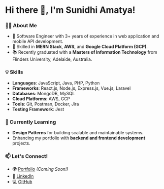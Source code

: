 # Hi there 👋, I'm Sunidhi Amatya!

### 👩‍💻 About Me
- 🌟 Software Engineer with 3+ years of experience in web application and mobile API development.
- 🔧 Skilled in **MERN Stack**, **AWS**, and **Google Cloud Platform (GCP)**.
- 📚 Recently graduated with a **Masters of Information Technology** from Flinders University, Adelaide, Australia.

### 💡 Skills
- **Languages**: JavaScript, Java, PHP, Python
- **Frameworks**: React.js, Node.js, Express.js, Vue.js, Laravel
- **Databases**: MongoDB, MySQL
- **Cloud Platforms**: AWS, GCP
- **Tools**: Git, Postman, Docker, Jira
- **Testing Framework**: Jest

### 🌱 Currently Learning
- **Design Patterns** for building scalable and maintainable systems.
- Enhancing my portfolio with **backend and frontend development** projects.

### 📫 Let's Connect!
- 🌍 [Portfolio](#) *(Coming Soon!)*
- 💼 [LinkedIn](https://www.linkedin.com/in/sunidhi-amatya-5348aa179/)
- 💻 [GitHub](https://github.com/AmatyaSunu)
<!-- - 📂 [Resume](#) *(Available on Request)* -->

<!-- ### 📈 GitHub Stats
![Sunidhi's GitHub stats](https://github-readme-stats.vercel.app/api?username=amatyasunu&show_icons=true&theme=radical)
![Top Languages](https://github-readme-stats.vercel.app/api/top-langs/?username=amatyasunu&layout=compact&theme=radical) -->


<!--
**AmatyaSunu/amatyasunu** is a ✨ _special_ ✨ repository because its `README.md` (this file) appears on your GitHub profile.

Here are some ideas to get you started:

- 🔭 I’m currently working on ...
- 🌱 I’m currently learning ...
- 👯 I’m looking to collaborate on ...
- 🤔 I’m looking for help with ...
- 💬 Ask me about ...
- 📫 How to reach me: ...
- 😄 Pronouns: ...
- ⚡ Fun fact: ...
-->
